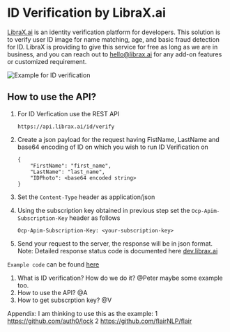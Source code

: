 # ID Verification by LibraX.ai

[LibraX.ai](https://www.libraX.ai) is an identity verification platform for developers. This solution is to verify user ID image for name matching, age, and basic fraud detection for ID. LibraX is providing to give this service for free as long as we are in business, and you can reach out to hello@librax.ai for any add-on features or customized requirement.

![Example for ID verification](https://www.librax.ai/wp-content/uploads/2021/03/Screen-Shot-2021-03-12-at-11.45.22-AM-e1615567678450.png)


## How to use the API?

1. For ID Verfication use the REST API 
    ```
    https://api.librax.ai/id/verify
    ```

2. Create a json payload for the request having FistName, LastName and base64 encoding of ID on which you wish to run ID Verification on 
    ```
    {
        "FirstName": "first_name",
        "LastName": "last_name",
        "IDPhoto": <base64 encoded string>
    }
    ```
3. Set the `Content-Type` header as application/json

4. Using the subscription key obtained in previous step set the `Ocp-Apim-Subscription-Key` header as follows
    ```
    Ocp-Apim-Subscription-Key: <your-subscription-key>
    ```

5. Send your request to the server, the response will be in json format.
Note: Detailed response status code is documented here [dev.librax.ai](https://dev.librax.ai/api-details#api=ID-Verification-API&operation=post-id-verify)

`Example code` can be found [here](ID-verification-example.py)

1. What is ID verification? How do we do it? @Peter maybe some example too.
2. How to use the API? @A
3. How to get subscrption key? @V





Appendix: I am thinking to use this as the example: 
1 https://github.com/auth0/lock
2 https://github.com/flairNLP/flair
